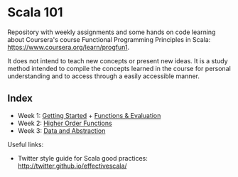 # Scala 101
Repository with weekly assignments and some hands on code learning about Coursera's course Functional Programming Principles in Scala: https://www.coursera.org/learn/progfun1.

It does not intend to teach new concepts or present new ideas. It is a study method intended to compile the concepts learned in the course for personal understanding and to access through a easily accessible manner. 

## Index
* Week 1: [Getting Started](/docs/getting_started.md) + [Functions & Evaluation](/docs/week_1.md)
* Week 2: [Higher Order Functions](/funsets/semana_2.md)
* Week 3: [Data and Abstraction](/objsets/week_3.md)


Useful links:
* Twitter style guide for Scala good practices: http://twitter.github.io/effectivescala/